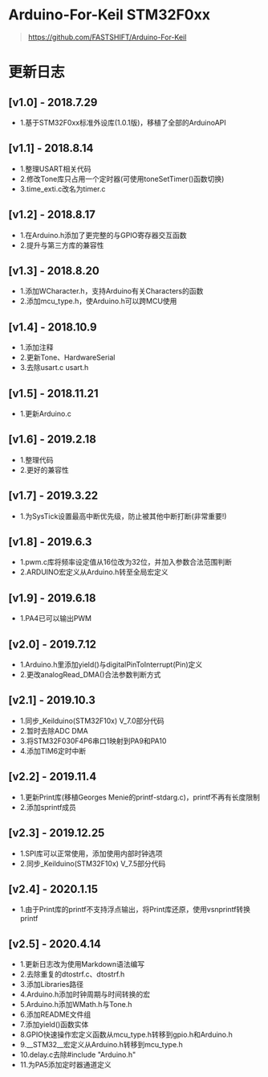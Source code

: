 # Arduino-For-Keil STM32F0xx
> https://github.com/FASTSHIFT/Arduino-For-Keil

# 更新日志
## [v1.0] - 2018.7.29
* 1.基于STM32F0xx标准外设库(1.0.1版)，移植了全部的ArduinoAPI

## [v1.1] - 2018.8.14
* 1.整理USART相关代码
* 2.修改Tone库只占用一个定时器(可使用toneSetTimer()函数切换)
* 3.time_exti.c改名为timer.c

## [v1.2] - 2018.8.17
* 1.在Arduino.h添加了更完整的与GPIO寄存器交互函数
* 2.提升与第三方库的兼容性

## [v1.3] - 2018.8.20
* 1.添加WCharacter.h，支持Arduino有关Characters的函数
* 2.添加mcu_type.h，使Arduino.h可以跨MCU使用

## [v1.4] - 2018.10.9
* 1.添加注释
* 2.更新Tone、HardwareSerial
* 3.去除usart.c usart.h

## [v1.5] - 2018.11.21
* 1.更新Arduino.c

## [v1.6] - 2019.2.18
* 1.整理代码
* 2.更好的兼容性

## [v1.7] - 2019.3.22
* 1.为SysTick设置最高中断优先级，防止被其他中断打断(非常重要!)

## [v1.8] - 2019.6.3
* 1.pwm.c库将频率设定值从16位改为32位，并加入参数合法范围判断
* 2.ARDUINO宏定义从Arduino.h转至全局宏定义

## [v1.9] - 2019.6.18
* 1.PA4已可以输出PWM

## [v2.0] - 2019.7.12
* 1.Arduino.h里添加yield()与digitalPinToInterrupt(Pin)定义
* 2.更改analogRead_DMA()合法参数判断方式

## [v2.1] - 2019.10.3
* 1.同步_Keilduino(STM32F10x) V_7.0部分代码
* 2.暂时去除ADC DMA
* 3.将STM32F030F4P6串口1映射到PA9和PA10
* 4.添加TIM6定时中断

## [v2.2] - 2019.11.4
* 1.更新Print库(移植Georges Menie的printf-stdarg.c)，printf不再有长度限制
* 2.添加sprintf成员

## [v2.3] - 2019.12.25
* 1.SPI库可以正常使用，添加使用内部时钟选项
* 2.同步_Keilduino(STM32F10x) V_7.5部分代码

## [v2.4] - 2020.1.15
* 1.由于Print库的printf不支持浮点输出，将Print库还原，使用vsnprintf转换printf 

## [v2.5] - 2020.4.14
* 1.更新日志改为使用Markdown语法编写
* 2.去除重复的dtostrf.c、dtostrf.h
* 3.添加Libraries路径
* 4.Arduino.h添加时钟周期与时间转换的宏
* 5.Arduino.h添加WMath.h与Tone.h
* 6.添加README文件组
* 7.添加yield()函数实体
* 8.GPIO快速操作宏定义函数从mcu_type.h转移到gpio.h和Arduino.h
* 9.__STM32__宏定义从Arduino.h转移到mcu_type.h
* 10.delay.c去除#include "Arduino.h"
* 11.为PA5添加定时器通道定义
